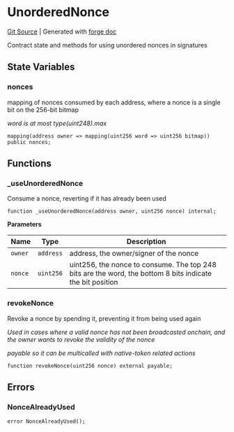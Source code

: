 # UnorderedNonce
[Git Source](https://github.com/Uniswap/docs/blob/47e3c30ae8a0d7c086bf3e41bd0e7e3a854e280b/src/base/UnorderedNonce.sol)
| Generated with [forge doc](https://book.getfoundry.sh/reference/forge/forge-doc)

Contract state and methods for using unordered nonces in signatures


## State Variables
### nonces
mapping of nonces consumed by each address, where a nonce is a single bit on the 256-bit bitmap

*word is at most type(uint248).max*


```solidity
mapping(address owner => mapping(uint256 word => uint256 bitmap)) public nonces;
```


## Functions
### _useUnorderedNonce

Consume a nonce, reverting if it has already been used


```solidity
function _useUnorderedNonce(address owner, uint256 nonce) internal;
```
**Parameters**

|Name|Type|Description|
|----|----|-----------|
|`owner`|`address`|address, the owner/signer of the nonce|
|`nonce`|`uint256`|uint256, the nonce to consume. The top 248 bits are the word, the bottom 8 bits indicate the bit position|


### revokeNonce

Revoke a nonce by spending it, preventing it from being used again

*Used in cases where a valid nonce has not been broadcasted onchain, and the owner wants to revoke the validity of the nonce*

*payable so it can be multicalled with native-token related actions*


```solidity
function revokeNonce(uint256 nonce) external payable;
```

## Errors
### NonceAlreadyUsed

```solidity
error NonceAlreadyUsed();
```


